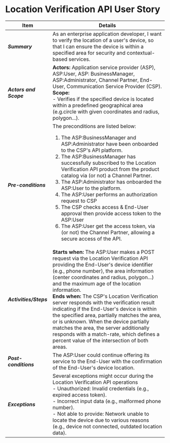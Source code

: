 # Location Verification API User Story


| **Item**               | **Details**                                                                                                                                                                                                                                                                                                                                                                                                                                                                                                                                                                                                                                                       |
|------------------------|-------------------------------------------------------------------------------------------------------------------------------------------------------------------------------------------------------------------------------------------------------------------------------------------------------------------------------------------------------------------------------------------------------------------------------------------------------------------------------------------------------------------------------------------------------------------------------------------------------------------------------------------------------------------|
| ***Summary***          | As an enterprise application developer, I want to verify the location of a user's device, so that I can ensure the device is within a specified area for security and contextual-based services.                                                                                                                                                                                                                                                                                                                                                                                                                                                                  |
| ***Actors and Scope*** | **Actors:** Application service provider (ASP), ASP:User, ASP: BusinessManager, ASP:Administrator, Channel Partner, End-User, Communication Service Provider (CSP). <br> **Scope:**  <br> - Verifies if the specified device is located within a predefined geographical area (e.g.circle with given coordinates and radius, polygon...).                                                                                                                                                                                                                                                                                                                         |
| ***Pre-conditions***   | The preconditions are listed below:<br><ol><li>The ASP:BusinessManager and ASP:Administrator have been onboarded to the CSP's API platform.</li><li>The ASP:BusinessManager has successfully subscribed to the Location Verification API product from the product catalog via (or not) a Channel Partner.</li><li>The ASP:Administrator has onboarded the ASP:User to the platform.</li><li>The ASP:User performs an authorization request to CSP</li><li> The CSP checks access & End-User approval then provide access token to the ASP:User </li><li>The ASP:User get the access token, via (or not) the Channel Partner, allowing a secure access of the API. |
| ***Activities/Steps*** | **Starts when:** The ASP:User makes a POST request via the Location Verification API providing the End-User's device identifier (e.g., phone number), the area information (center coordinates and radius, polygon...) and the maximum age of the location information. <br>**Ends when:** The CSP's Location Verification server responds with the verification result indicating if the End-User's device is within the specified area, partially matches the area, or is unknown. When the device partially matches the area, the server additionally responds with a match-rate, which defines a percent value of the intersection of both areas.             |
| ***Post-conditions***  | The ASP:User could continue offering its service to the End-User with the confirmation of the End-User's device location.                                                                                                                                                                                                                                                                                                                                                                                                                                                                                                                                         |
| ***Exceptions***       | Several exceptions might occur during the Location Verification API operations<br>- Unauthorized: Invalid credentials (e.g., expired access token).<br>- Incorrect input data (e.g., malformed phone number).<br>- Not able to provide: Network unable to locate the device due to various reasons (e.g., device not connected, outdated location data).                                                                                                                                                                                                                                                                                                          |
